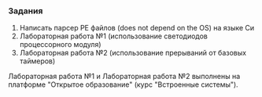 ### Задания
1) Написать парсер PE файлов (does not depend on the OS) на языке Си
2) Лабораторная работа №1 (использование светодиодов процессорного модуля)
3) Лабораторная работа №2 (использование прерываний от базовых таймеров)

Лабораторная работа №1 и Лабораторная работа №2 выполнены на платформе "Открытое образование" (курс "Встроенные системы").
